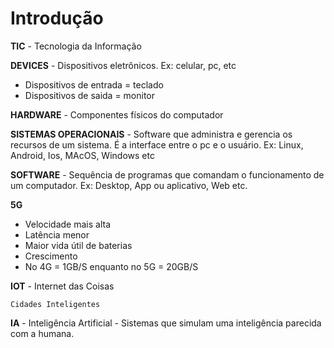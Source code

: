 # Introdução

**TIC** - Tecnologia da Informação

**DEVICES** - Dispositivos eletrônicos. Ex: celular, pc, etc
* Dispositivos de entrada = teclado
* Dispositivos de saida = monitor

**HARDWARE** - Componentes físicos do computador

**SISTEMAS OPERACIONAIS** - Software que administra e gerencia os recursos de um sistema. É a interface entre o pc e o usuário.
Ex: Linux, Android, Ios, MAcOS, Windows etc

**SOFTWARE** - Sequência de programas que comandam o funcionamento de um computador.
Ex: Desktop, App ou aplicativo, Web etc.

**5G** 
* Velocidade mais alta
* Latência menor
* Maior vida útil de baterias
* Crescimento
* No 4G = 1GB/S enquanto no 5G = 20GB/S

**IOT** - Internet das Coisas

    Cidades Inteligentes

**IA** - Inteligência Artificial - Sistemas que simulam uma inteligência parecida com a humana.
